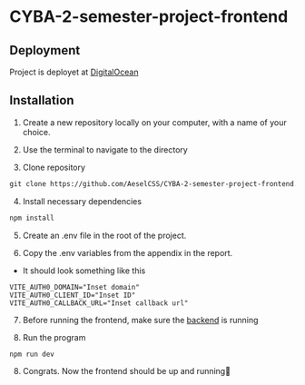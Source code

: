 # CYBA-2-semester-project-frontend

## Deployment

Project is deployet at [DigitalOcean](https://cyba-2-semester-project-frontend-9v9wh.ondigitalocean.app/)

## Installation

1. Create a new repository locally on your computer, with a name of your choice.

2. Use the terminal to navigate to the directory

3. Clone repository

```markdown
git clone https://github.com/AeselCSS/CYBA-2-semester-project-frontend.git .
```

4. Install necessary dependencies

```markdown
npm install
```

5. Create an .env file in the root of the project.

6. Copy the .env variables from the appendix in the report.

-   It should look something like this

```
VITE_AUTH0_DOMAIN="Inset domain"
VITE_AUTH0_CLIENT_ID="Inset ID"
VITE_AUTH0_CALLBACK_URL="Inset callback url"
```

7. Before running the frontend, make sure the [backend](https://github.com/YawHB/CYBA-2-semester-project-backend) is running

8. Run the program

```
npm run dev
```

8. Congrats. Now the frontend should be up and running🥳
